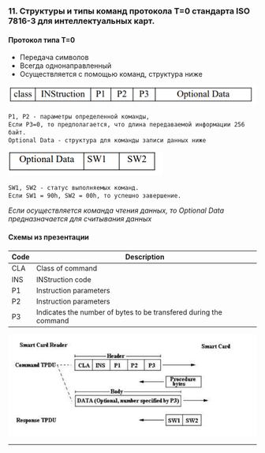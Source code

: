 ### 11. Структуры и типы команд протокола Т=0 стандарта ISO 7816-3 для интеллектуальных карт.

#### Протокол типа T=0
* Передача символов
* Всегда однонаправленный
* Осуществляется с помощью команд, структура ниже
  
![](./answers/images/t=0,%20структура%20команд.png)

    P1, P2 - параметры определенной команды,
    Если P3=0, то предполагается, что длина передаваемой информации 256 байт.
    Optional Data - структура для команды записи данных ниже

![](./answers/images/t=0,%20optional%20data.png)

    SW1, SW2 - статус выполняемых команд.
    Если SW1 = 90h, SW2 = 00h, то успешно завершение.
    
*Если осуществляется команда чтения данных, то Optional Data предназначается для считывания данных*


#### Схемы из презентации

| **Code** | **Description**                                                   |
|----------|-------------------------------------------------------------------|
| CLA      | Class of command                                                  |
| INS      | INStruction code                                                  |
| P1       | Instruction parameters                                            |
| P2       | Instruction parameters                                            |
| P3       | Indicates the number of bytes to be transfered during the command |


![](./answers/images/t=0,%20схема%20работы.png)

___
